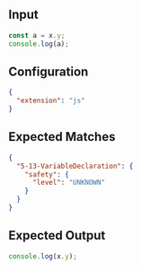 
## Input
```javascript input
const a = x.y;
console.log(a);
```

## Configuration
```json configuration
{
  "extension": "js"
}
```

## Expected Matches
```json expected matches
{
  "5-13-VariableDeclaration": {
    "safety": {
      "level": "UNKNOWN"
    }
  }
}
```

## Expected Output
```javascript expected output
console.log(x.y);
```

